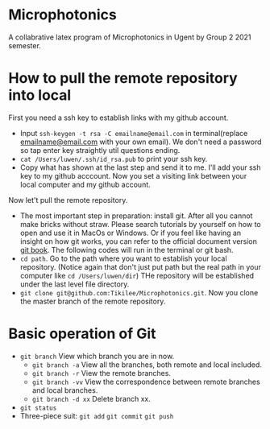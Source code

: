 # Microphotonics
A collabrative latex program of Microphotonics in Ugent by Group 2 2021 semester.

# How to pull the remote repository into local
First you need a ssh key to establish links with my github account.
* Input `ssh-keygen -t rsa -C emailname@email.com` in terminal(replace emailname@email.com with your own email).
We don't need a password so tap enter key straightly util questions ending.
* `cat /Users/luwen/.ssh/id_rsa.pub` to print your ssh key.
* Copy what has shown at the last step and send it to me. I'll add your ssh key to my github acccount. 
Now you set a visiting link between your local computer and my github account.

Now let't pull the remote repository.
* The most important step in preparation: install git. After all you cannot make bricks without straw.
Please search tutorials by yourself on how to open and use it in MacOs or Windows. Or if you feel like having an insight
on how git works, you can refer to the official document version [git book](https://git-scm.com/book/en/v2).
The following codes will run in the terminal or git bash.
* `cd path`. Go to the path where you want to establish your local repository.
(Notice again that don't just put path but the real path in your computer like `cd /Users/luwen/dir`)
THe repository will be established under the last level file directory.
* `git clone git@github.com:Tikilee/Microphotonics.git`. Now you clone the master branch of the remote repository.

# Basic operation of Git
* `git branch` View which branch you are in now.
  - `git branch -a` View all the branches, both remote and local included.
  - `git branch -r` View the remote branches.
  - `git branch -vv` View the correspondence between remote branches and local branches.
  - `git branch -d xx` Delete branch xx.
* `git status`
* Three-piece suit: `git add` `git commit` `git push` 
